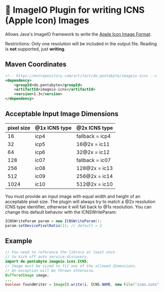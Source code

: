 
# 🍏 ImageIO Plugin for writing ICNS (Apple Icon) Images

Allows Java's ImageIO framework to write the [Apple Icon Image Format](https://en.wikipedia.org/wiki/Apple_Icon_Image_format).

Restrictions: Only one resolution will be included in the output file. Reading is **not** supported, just **writing**.

## Maven Coordinates

```xml
<!-- https://mvnrepository.com/artifact/de.pentabyte/imageio-icns -->
<dependency>
    <groupId>de.pentabyte</groupId>
    <artifactId>imageio-icns</artifactId>
    <version>1.3</version>
</dependency>
```

## Acceptable Input Image Dimensions

| pixel size | @1x ICNS type | @2x ICNS type   |
|------------|---------------|-----------------|
| 16         | icp4          | fallback = icp4 |
| 32         | icp5          | 16@2x = ic11    |
| 64         | icp6          | 32@2x = ic12    |
| 128        | ic07          | fallback = ic07 |
| 256        | ic08          | 128@2x = ic13   |
| 512        | ic09          | 256@2x = ic14   |
| 1024       | ic10          | 512@2x = ic10   |

You must provide an input image with equal width and height of an acceptable pixel size.
The plugin will always try to match a @2x resolution ICNS type identifier, otherwise
it will fall back to @1x resolution. You can change this default behavior with the ICNSWriteParam:

```java
ICNSWriteParam param = new ICNSWriteParam();
param.setDevicePixelRatio(1); // default = 2
```

## Example

```java
// You need to reference the library at least once
// to kick off auto service-discovery.
import de.pentabyte.imageio.icns.ICNS;
// Image must be sized to fit one of the allowed dimensions.
// An exception will be thrown otherwise.
BufferedImage image;
...
boolean foundWriter = ImageIO.write(i, ICNS.NAME, new File("icon.icns"));
```
